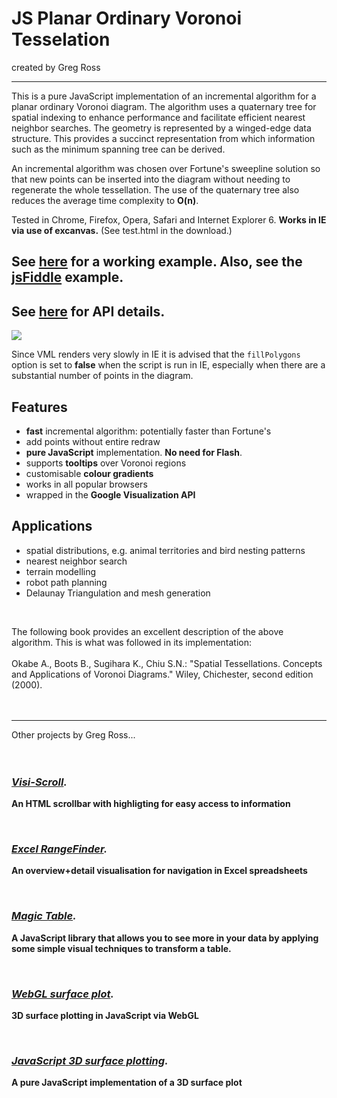 # JS Planar Ordinary Voronoi Tesselation #

created by Greg Ross

---


This is a pure JavaScript implementation of an incremental algorithm for a planar ordinary Voronoi diagram. The algorithm uses a quaternary tree for spatial indexing to enhance performance and facilitate efficient nearest neighbor searches. The geometry is represented by a winged-edge data structure. This provides a succinct representation from which information such as the minimum spanning tree can be derived.

An incremental algorithm was chosen over Fortune's sweepline solution so that new points can be inserted into the diagram without needing to regenerate the whole tessellation. The use of the quaternary tree also reduces the average time complexity to **O(n)**.

Tested in Chrome, Firefox, Opera, Safari and Internet Explorer 6. **Works in IE via use of excanvas.** (See test.html in the download.)

## See [here](http://www.grvisualisation.50webs.com/javascript_voronoi.html) for a working example. Also, see the [jsFiddle](http://jsfiddle.net/dcdw2/50/) example. ##

## See [here](googleVizApi.html) for API details. ##

<img src="images/voronoiScreenShot.png">

Since VML renders very slowly in IE it is advised that the `fillPolygons` option is set to **false** when the script is run in IE, especially when there are a substantial number of points in the diagram.

## Features ##

  * **fast** incremental algorithm: potentially faster than Fortune's
  * add points without entire redraw
  * **pure JavaScript** implementation. **No need for Flash**.
  * supports **tooltips** over Voronoi regions
  * customisable **colour gradients**
  * works in all popular browsers
  * wrapped in the **Google Visualization API**



## Applications ##

  * spatial distributions, e.g. animal territories and bird nesting patterns
  * nearest neighbor search
  * terrain modelling
  * robot path planning
  * Delaunay Triangulation and mesh generation

<br>

The following book provides an excellent description of the above algorithm. This is what was followed in its implementation:<br>
<br>
Okabe A., Boots B., Sugihara K., Chiu S.N.: "Spatial Tessellations. Concepts and Applications of Voronoi Diagrams." Wiley, Chichester, second edition (2000).<br>
<br>
<br>

<hr />

Other projects by Greg Ross...<br>
<br>
<br>
<h3><i><b><a href='http://www.grvisualisation.50webs.com/visi_scroll.html'>Visi-Scroll</a>.</b></i></h3>

<b>An HTML scrollbar with highligting for easy access to information</b>


<br>

<h3><i><b><a href='http://www.grvisualisation.50webs.com/excelrangefinder.html'>Excel RangeFinder</a>.</b></i></h3>

<b>An overview+detail visualisation for navigation in Excel spreadsheets</b>


<br>

<h3><i><b><a href='http://www.grvisualisation.50webs.com/'>Magic Table</a>.</b></i></h3>

<b>A JavaScript library that allows you to see more in your data by applying some simple visual techniques to transform a table.</b>


<br>

<h3><i><b><a href='https://github.com/gregross/webgl-surface-plot'>WebGL surface plot</a>.</b></i></h3>

<b>3D surface plotting in JavaScript via WebGL</b>


<br>

<h3><i><b><a href='https://github.com/gregross/javascript-surface-plot'>JavaScript 3D surface plotting</a>.</b></i></h3>

<b>A pure JavaScript implementation of a 3D surface plot</b>

